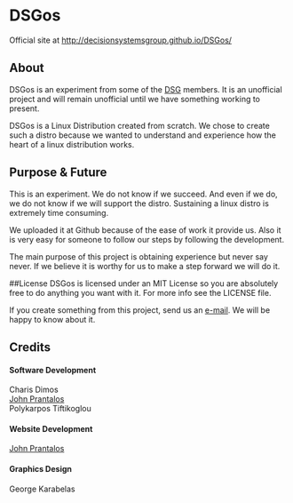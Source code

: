 # DSGos
Official site at http://decisionsystemsgroup.github.io/DSGos/

## About
DSGos is an experiment from some of the [DSG](http://dsg.teiste.gr/) members. It
is an unofficial project and will remain unofficial until we have something
working to present.

DSGos is a Linux Distribution created from scratch. We chose to create such a
distro because we wanted to understand and experience how the heart of a linux
distribution works.

## Purpose & Future
This is an experiment. We do not know if we succeed. And even if we do, we do
not know if we will support the distro. Sustaining a linux distro is extremely
time consuming.

We uploaded it at Github because of the ease of work it provide us. Also it is
very easy for someone to follow our steps by following the development.

The main purpose of this project is obtaining experience but never say never. If
we believe it is worthy for us to make a step forward we will do it.

##License
DSGos is licensed under an MIT License so you are absolutely free to do anything
you want with it. For more info see the LICENSE file.

If you create something from this project, send us an [e-mail](mailto:johnprantalos@gmail.gr).
We will be happy to know about it.

## Credits
#### Software Development
Charis Dimos<br />
[John Prantalos](http://www.johnprantalos.gr/)<br />
Polykarpos Tiftikoglou

#### Website Development
[John Prantalos](http://www.johnprantalos.gr/)<br />

#### Graphics Design
George Karabelas
